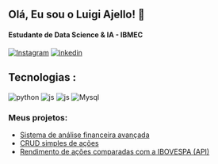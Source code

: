 
## Olá, Eu sou o Luigi Ajello! 👋 
#### Estudante de Data Science & IA - IBMEC


[![Instagram](https://img.shields.io/badge/Instagram-E4405F?style=for-the-badge&logo=instagram&logoColor=white)](https://www.instagram.com/_.luigi05/?next=%2F&hl=pt-br)
[![inkedin](https://img.shields.io/badge/LinkedIn-0077B5?style=for-the-badge&logo=linkedin&logoColor=white)](https://www.linkedin.com/in/luigi-pedroso-ajello-346934278/)


## Tecnologias :
<div style="display: inline_block">
  <img align="center" alt="python" src="https://img.shields.io/badge/Python-3776AB?style=for-the-badge&logo=python&logoColor=white" />
  <img align="center" alt="js" src="https://img.shields.io/badge/JavaScript-F7DF1E?style=for-the-badge&logo=javascript&logoColor=black" />
  <img align="center" alt="js" src="https://img.shields.io/badge/GIT-E44C30?style=for-the-badge&logo=git&logoColor=white" />
 <img align="center" alt="Mysql" src="https://img.shields.io/badge/MySQL-00000F?style=for-the-badge&logo=mysql&logoColor=white" />


 ### Meus projetos:
- [Sistema de análise financeira avançada](https://github.com/LuigiAjello/DashboardcomStreamlitAP2)<br/>
- [CRUD simples de ações](https://github.com/LuigiAjello/CRUDACOES)<br/>
- [Rendimento de ações comparadas com a IBOVESPA (API)](https://github.com/LuigiAjello/RendimentoAcoes)<br/>
